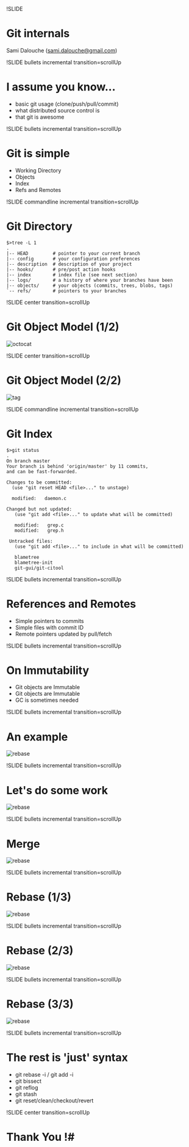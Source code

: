 !SLIDE 
# Git internals #

Sami Dalouche (<sami.dalouche@gmail.com>)

!SLIDE bullets incremental transition=scrollUp
# I assume you know... #

 * basic git usage (clone/push/pull/commit)
 * what distributed source control is 
 * that git is awesome 

!SLIDE bullets incremental transition=scrollUp
# Git is simple #

* Working Directory
* Objects
* Index
* Refs and Remotes

!SLIDE commandline incremental transition=scrollUp

# Git Directory #

    $>tree -L 1
    .
    |-- HEAD         # pointer to your current branch
    |-- config       # your configuration preferences
    |-- description  # description of your project 
    |-- hooks/       # pre/post action hooks
    |-- index        # index file (see next section)
    |-- logs/        # a history of where your branches have been
    |-- objects/     # your objects (commits, trees, blobs, tags)
    `-- refs/        # pointers to your branches

!SLIDE center transition=scrollUp

# Git Object Model (1/2) #

![octocat](../pictures/objects-example.png)

!SLIDE center transition=scrollUp

# Git Object Model (2/2) #

![tag](../pictures/object-tag.png)

!SLIDE commandline incremental transition=scrollUp

# Git Index #

    $>git status
    .
    On branch master
    Your branch is behind 'origin/master' by 11 commits, 
    and can be fast-forwarded.
    
    Changes to be committed:
      (use "git reset HEAD <file>..." to unstage)
   
      modified:   daemon.c
    
    Changed but not updated:
       (use "git add <file>..." to update what will be committed)
    
       modified:   grep.c
       modified:   grep.h
    
     Untracked files:
       (use "git add <file>..." to include in what will be committed)
   
       blametree
       blametree-init
       git-gui/git-citool

!SLIDE bullets incremental transition=scrollUp

# References and Remotes #

* Simple pointers to commits
* Simple files with commit ID 
* Remote pointers updated by pull/fetch

!SLIDE bullets incremental transition=scrollUp

# On Immutability #

* Git objects are Immutable
* Git objects are Immutable
* GC is sometimes needed

!SLIDE bullets incremental transition=scrollUp

# An example #

![rebase](../pictures/rebase0.png)

!SLIDE bullets incremental transition=scrollUp

# Let's do some work #

![rebase](../pictures/rebase1.png)

!SLIDE bullets incremental transition=scrollUp

# Merge #

![rebase](../pictures/rebase2.png)

!SLIDE bullets incremental transition=scrollUp

# Rebase (1/3) #

![rebase](../pictures/rebase3.png)

!SLIDE bullets incremental transition=scrollUp

# Rebase (2/3) #

![rebase](../pictures/rebase4.png)


!SLIDE bullets incremental transition=scrollUp

# Rebase (3/3) #

![rebase](../pictures/rebase5.png)

!SLIDE bullets incremental transition=scrollUp

# The rest is 'just' syntax #

* git rebase -i / git add -i
* git bissect
* git reflog
* git stash
* git reset/clean/checkout/revert

!SLIDE center transition=scrollUp

# Thank You !#
